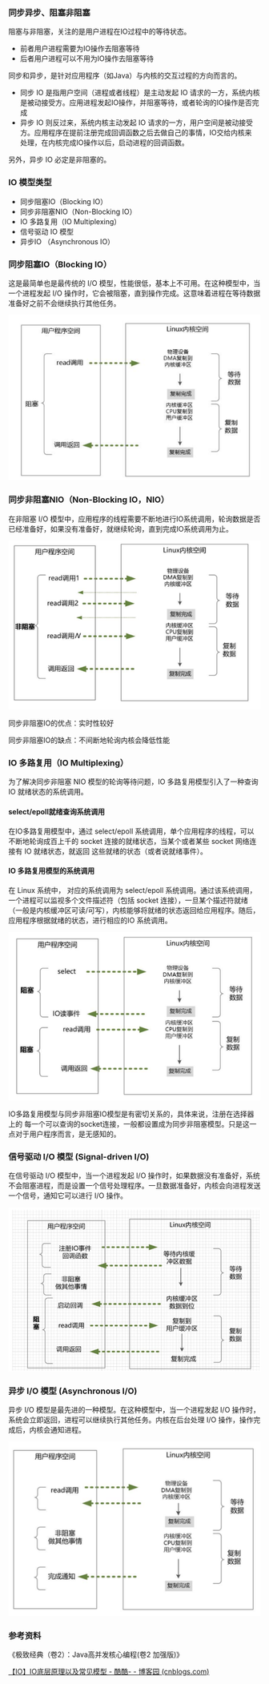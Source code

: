 ### 同步异步、阻塞非阻塞

阻塞与非阻塞，关注的是用户进程在IO过程中的等待状态。

- 前者用户进程需要为IO操作去阻塞等待
- 后者用户进程可以不用为IO操作去阻塞等待



同步和异步，是针对应用程序（如Java）与内核的交互过程的方向而言的。

- 同步 IO 是指用户空间（进程或者线程）是主动发起 IO 请求的一方，系统内核是被动接受方。应用进程发起IO操作，并阻塞等待，或者轮询的IO操作是否完成
- 异步 IO 则反过来，系统内核主动发起 IO 请求的一方，用户空间是被动接受方。应用程序在提前注册完成回调函数之后去做自己的事情，IO交给内核来 处理，在内核完成IO操作以后，启动进程的回调函数。

另外，异步 IO 必定是非阻塞的。



### IO 模型类型

- 同步阻塞IO（Blocking IO）
- 同步非阻塞NIO（Non-Blocking IO）
- IO 多路复用（IO Multiplexing）
- 信号驱动 IO 模型
- 异步IO （Asynchronous IO）



### 同步阻塞IO（Blocking IO）

这是最简单也是最传统的 I/O 模型，性能很低，基本上不可用。在这种模型中，当一个进程发起 I/O 操作时，它会被阻塞，直到操作完成。这意味着进程在等待数据准备好之前不会继续执行其他任务。

![image-20240708215336646](images/image-20240708215336646.png)





### 同步非阻塞NIO（Non-Blocking IO，NIO）

在非阻塞 I/O 模型中，应用程序的线程需要不断地进行IO系统调用，轮询数据是否已经准备好，如果没有准备好，就继续轮询，直到完成IO系统调用为止。

![image-20240708215601106](images/image-20240708215601106.png)

同步非阻塞IO的优点：实时性较好

同步非阻塞IO的缺点：不间断地轮询内核会降低性能





### IO 多路复用（IO Multiplexing）

为了解决同步非阻塞 NIO 模型的轮询等待问题，IO 多路复用模型引入了一种查询 IO 就绪状态的系统调用。

#### select/epoll就绪查询系统调用

在IO多路复用模型中，通过 select/epoll 系统调用，单个应用程序的线程，可以不断地轮询成百上千的 socket 连接的就绪状态，当某个或者某些 socket 网络连接有 IO 就绪状态，就返回 这些就绪的状态（或者说就绪事件）。



#### IO 多路复用模型的系统调用

在 Linux 系统中， 对应的系统调用为 select/epoll 系统调用。通过该系统调用，一个进程可以监视多个文件描述符（包括 socket 连接），一旦某个描述符就绪（一般是内核缓冲区可读/可写），内核能够将就绪的状态返回给应用程序。随后，应用程序根据就绪的状态，进行相应的IO 系统调用。

![image-20240708220222042](images/image-20240708220222042.png)



IO多路复用模型与同步非阻塞IO模型是有密切关系的，具体来说，注册在选择器上的 每一个可以查询的socket连接，一般都设置成为同步非阻塞模型。只是这一点对于用户程序而言，是无感知的。





### 信号驱动 I/O 模型 (Signal-driven I/O)

在信号驱动 I/O 模型中，当一个进程发起 I/O 操作时，如果数据没有准备好，系统不会阻塞进程，而是设置一个信号处理程序。一旦数据准备好，内核会向进程发送一个信号，通知它可以进行 I/O 操作。

![image-20240708220932663](images/image-20240708220932663.png)





### 异步 I/O 模型 (Asynchronous I/O)

异步 I/O 模型是最先进的一种模型。在这种模型中，当一个进程发起 I/O 操作时，系统会立即返回，进程可以继续执行其他任务。内核在后台处理 I/O 操作，操作完成后，内核会通知进程。

![image-20240708221027595](images/image-20240708221027595.png)





### 参考资料

《极致经典（卷2）：Java高并发核心编程(卷2 加强版)》

[【IO】IO底层原理以及常见模型 - 酷酷- - 博客园 (cnblogs.com)](https://www.cnblogs.com/kukuxjx/p/17354520.html)